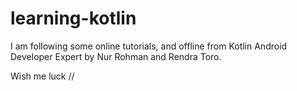 # learning-kotlin 
I am following some online tutorials, and offline from Kotlin Android Developer Expert by Nur Rohman and Rendra Toro.

Wish me luck //
